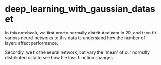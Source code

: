 # deep_learning_with_gaussian_dataset
In this notebook, we first create normally distributed data in 2D, and then fit various neural networks to this data to understand how the number of layers affect performance.

Secondly, we fix the neural network, but vary the 'mean' of our normally distributed data to see how the loss function changes.
